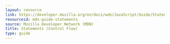 ```yaml
---
layout: resource
link: https://developer.mozilla.org/en/docs/web/JavaScript/Guide/Statements
resourceid: mdn-guide-statements
source: Mozilla Developer Network (MDN)
title: Statements (Control Flow)
type: guide
---
```


